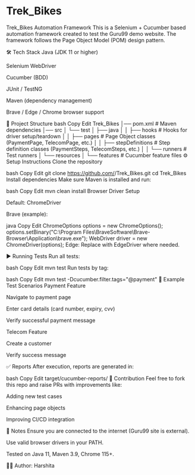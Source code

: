 # Trek_Bikes
Trek_Bikes Automation Framework
This is a Selenium + Cucumber based automation framework created to test the Guru99 demo website.
The framework follows the Page Object Model (POM) design pattern.

🛠 Tech Stack
Java (JDK 11 or higher)

Selenium WebDriver

Cucumber (BDD)

JUnit / TestNG

Maven (dependency management)

Brave / Edge / Chrome browser support

📂 Project Structure
bash
Copy
Edit
Trek_Bikes
│── pom.xml                 # Maven dependencies
│── src
│   └── test
│       ├── java
│       │   ├── hooks             # Hooks for driver setup/teardown
│       │   ├── pages             # Page Object classes (PaymentPage, TelecomPage, etc.)
│       │   ├── stepDefinitions   # Step definition classes (PaymentSteps, TelecomSteps, etc.)
│       │   └── runners           # Test runners
│       └── resources
│           └── features          # Cucumber feature files
⚙️ Setup Instructions
Clone the repository

bash
Copy
Edit
git clone https://github.com/<your-username>/Trek_Bikes.git
cd Trek_Bikes
Install dependencies
Make sure Maven is installed and run:

bash
Copy
Edit
mvn clean install
Browser Driver Setup

Default: ChromeDriver

Brave (example):

java
Copy
Edit
ChromeOptions options = new ChromeOptions();
options.setBinary("C:\\Program Files\\BraveSoftware\\Brave-Browser\\Application\\brave.exe");
WebDriver driver = new ChromeDriver(options);
Edge: Replace with EdgeDriver where needed.

▶️ Running Tests
Run all tests:

bash
Copy
Edit
mvn test
Run tests by tag:

bash
Copy
Edit
mvn test -Dcucumber.filter.tags="@payment"
🧪 Example Test Scenarios
Payment Feature

Navigate to payment page

Enter card details (card number, expiry, cvv)

Verify successful payment message

Telecom Feature

Create a customer

Verify success message

✅ Reports
After execution, reports are generated in:

bash
Copy
Edit
target/cucumber-reports/
🙌 Contribution
Feel free to fork this repo and raise PRs with improvements like:

Adding new test cases

Enhancing page objects

Improving CI/CD integration

📌 Notes
Ensure you are connected to the internet (Guru99 site is external).

Use valid browser drivers in your PATH.

Tested on Java 11, Maven 3.9, Chrome 115+.

👩‍💻 Author: Harshita
